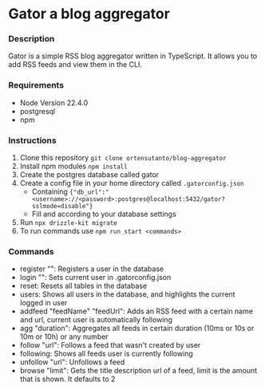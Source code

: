 # Gator a blog aggregator

### Description
Gator is a simple RSS blog aggregator written in TypeScript. It allows you to add RSS feeds and view them in the CLI.

### Requirements
- Node Version 22.4.0
- postgresql
- npm

### Instructions
1. Clone this repository `git clone ortensutanto/blog-aggregator`
2. Install npm modules `npm install`
3. Create the postgres database called gator
4. Create a config file in your home directory called `.gatorconfig.json`
    - Containing `{"db_url":"<username>://<password>:postgres@localhost:5432/gator?sslmode=disable"}`
    - Fill <username> and <password> according to your database settings
5. Run `npx drizzle-kit migrate`
6. To run commands use `npm run start <commands>`

### Commands
- register "<username>": Registers a user in the database
- login "<username>": Sets current user in .gatorconfig.json
- reset: Resets all tables in the database
- users: Shows all users in the database, and highlights the current logged in user
- addfeed "feedName" "feedUrl": Adds an RSS feed with a certain name and url, current user is automatically following
- agg "duration": Aggregates all feeds in certain duration (10ms or 10s or 10m or 10h) or any number
- follow "url": Follows a feed that wasn't created by user
- following: Shows all feeds user is currently following
- unfollow "url": Unfollows a feed
- browse "limit": Gets the title description url of a feed, limit is the amount that is shown. It defaults to 2



